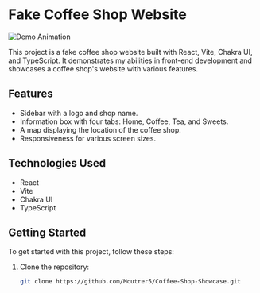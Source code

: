 # Fake Coffee Shop Website

![Demo Animation](https://github.com/Mcutrer5/Coffee-Shop-Showcase/blob/Mommy/preview.gif?raw=true)

This project is a fake coffee shop website built with React, Vite, Chakra UI, and TypeScript. It demonstrates my abilities in front-end development and showcases a coffee shop's website with various features.

## Features

- Sidebar with a logo and shop name.
- Information box with four tabs: Home, Coffee, Tea, and Sweets.
- A map displaying the location of the coffee shop.
- Responsiveness for various screen sizes.

## Technologies Used

- React
- Vite
- Chakra UI
- TypeScript

## Getting Started

To get started with this project, follow these steps:

1. Clone the repository:

   ```bash
   git clone https://github.com/Mcutrer5/Coffee-Shop-Showcase.git
